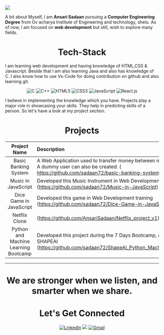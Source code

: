 <img src="Web,jpg![Web](https://user-images.githubusercontent.com/66327177/126214087-32ca39e2-658f-4e19-9f1c-8c6c4907b616.jpg)">

A bit about Myself, I am <b>Ansari Sadaan</b> pursuing a <b>Computer Engineering Degree</b> from Gv acharya Institute of Engineering and technology, shelu. As of now, I am focused on <b>web development</b> but still, wish to explore many fields.

<h1 align="center">Tech-Stack</h1>

I am learning web development and having knowledge of HTML,CSS & Javascript. Beside that I am also learning Java and also has knowledge of C. I also know how to use Vs-Code for doing contribution on github and also learning git.

<p align="center"> 
<img alt="C" src="https://img.shields.io/badge/c-%2300599C.svg?&style=for-the-badge&logo=c&logoColor=white" />
<img alt="C++" src="https://img.shields.io/badge/c++-%2300599C.svg?&style=for-the-badge&logo=c%2B%2B&ogoColor=white" />
<img alt="HTML5" src="https://img.shields.io/badge/html5-%23E34F26.svg?&style=for-the-badge&logo=html5&logoColor=white" />
<img alt="CSS3" src="https://img.shields.io/badge/css3-%231572B6.svg?&style=for-the-badge&logo=css3&logoColor=white" />
<img alt="JavaScript" src="https://img.shields.io/badge/javascript-%23323330.svg?&style=for-the-badge&logo=javascript&logoColor=%23F7DF1E" />
 <img alt="React.js" src="https://img.shields.io/badge/react-%23323330.svg?&style=for-the-badge&logo=javascript&logoColor=%23F7DF1E" />
</p>

I believe in implementing the knowledge which you have. Projects play a major role in showcasing your skills. They help in predicting skills of a person. So let's have a look at my project section.

<h1 align="center">Projects</h1>




| Project Name      | Description | 
| :---:        |    :----   |   
| Basic Banking System | A Web Application used to transfer money between multiple users. A dummy user can also be created. ( https://github.com/sadaan72/basic-banking-system ) | 
| Music in JavaScript | Developed this Music Instrument in Web Development training (https://github.com/sadaan72/Music-in-JavaScript) |
| Dice Game in JavaScript | Developed this game in Web Development training (https://github.com/sadaan72/Dice-Game-in-JavaScript) |
| Netflix Clone| (https://github.com/AnsariSadaan/Netflix_project_v1) |
| Python and Machine Learning Bootcamp | Developed this project during the 7 Days Bootcamp, conducted by SHAPEAI (https://github.com/sadaan72/ShapeAI_Python_Machine_Learning) |

<hr>
<h1 align="center">We are stronger when we listen, and smarter when we share.</h1>

<h1 align="center">Let's Get Connected</h1>


<div align="center">

<a  href="https://www.linkedin.com/in/ansari-sadaan-82a191214/" target="_blank"><img alt="LinkedIn" src="https://img.shields.io/badge/linkedin%20-%230077B5.svg?&style=for-the-badge&logo=linkedin&logoColor=white" /></a>
<a href="https://twitter.com/sadaan_18" target="_blank"><img src="https://img.shields.io/badge/twitter-%2300acee.svg?&style=for-the-badge&logo=twitter&logoColor=white&alt=twitter" /></a>
<a href="mailto:ansarisadaan72@gmail.com"><img  alt="Gmail" src="https://img.shields.io/badge/Gmail-D14836?style=for-the-badge&logo=gmail&logoColor=white" /><a href="https://www.facebook.com/rohan.kulkarni.2520/" target="_blank">

</div>
